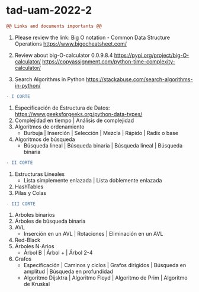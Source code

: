 # tad-uam-2022-2
```diff
@@ Links and documents importants @@
```
1. Please review the link:
Big O notation - Common Data Structure Operations
https://www.bigocheatsheet.com/

2. Review about big-O-calculator 0.0.9.8.4
https://pypi.org/project/big-O-calculator/
https://copyassignment.com/python-time-complexity-calculator/

3. Search Algorithms in Python
https://stackabuse.com/search-algorithms-in-python/
```diff
- I CORTE 
```
1. Especificación de Estructura de Datos: https://www.geeksforgeeks.org/python-data-types/
2. Complejidad en tiempo | Análisis de complejidad
3. Algoritmos de ordenamiento
   - Burbuja | Inserción | Selección | Mezcla | Rápido | Radix o base
4. Algoritmos de búsqueda
   - Búsqueda lineal | Búsqueda binaria | Búsqueda lineal | Búsqueda binaria
```diff
- II CORTE 
```
1. Estructuras Lineales
    - Lista simplemente enlazada | Lista doblemente enlazada 
2. HashTables
3. Pilas y Colas

```diff
- III CORTE 
```
1. Arboles binarios
2. Árboles de búsqueda binaria
3. AVL
    - Inserción en un AVL | Rotaciones | Eliminación en un AVL
4. Red-Black
5. Árboles N-Arios
    - Árbol B | Árbol + | Árbol 2-4
6. Grafos  
    - Especificación | Caminos y ciclos | Grafos dirigidos | Búsqueda en amplitud | Búsqueda en profundidad
    - Algoritmo Dijsktra | Algoritmo Floyd | Algoritmo de Prim | Algoritmo de Kruskal

